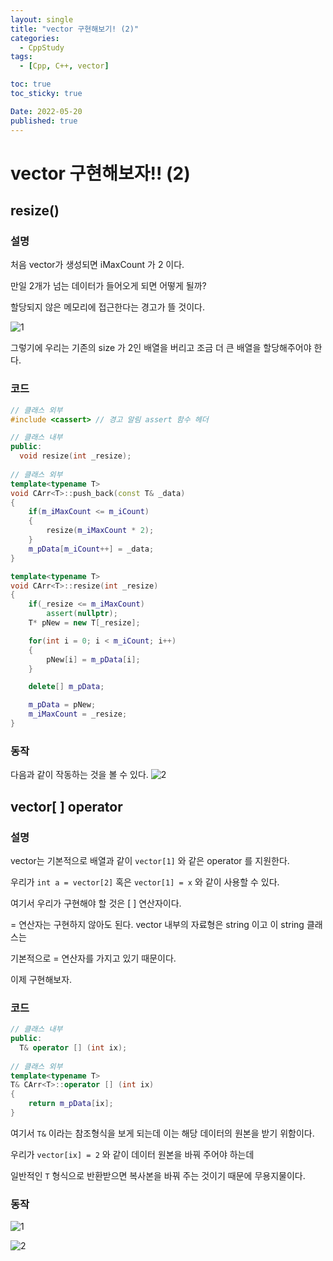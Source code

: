 ```yaml
---
layout: single
title: "vector 구현해보기! (2)"
categories:
  - CppStudy
tags:
  - [Cpp, C++, vector]

toc: true
toc_sticky: true

Date: 2022-05-20
published: true
---
```

# vector 구현해보자!! (2)

## resize()
### 설명
처음 vector가 생성되면 iMaxCount 가 2 이다.

만일 2개가 넘는 데이터가 들어오게 되면 어떻게 될까?

할당되지 않은 메모리에 접근한다는 경고가 뜰 것이다.

![1](https://user-images.githubusercontent.com/87271529/169482388-38c41323-bfd7-4118-b299-15f9a362df25.gif)

그렇기에 우리는 기존의 size 가 2인 배열을 버리고 조금 더 큰 배열을 할당해주어야 한다.

### 코드
```cpp
// 클래스 외부
#include <cassert> // 경고 알림 assert 함수 헤더

// 클래스 내부
public:
  void resize(int _resize);
  
// 클래스 외부
template<typename T>
void CArr<T>::push_back(const T& _data)
{
    if(m_iMaxCount <= m_iCount)
    {
        resize(m_iMaxCount * 2);
    }
    m_pData[m_iCount++] = _data;
}

template<typename T>
void CArr<T>::resize(int _resize)
{
    if(_resize <= m_iMaxCount)
        assert(nullptr);
    T* pNew = new T[_resize];

    for(int i = 0; i < m_iCount; i++)
    {
        pNew[i] = m_pData[i];
    }

    delete[] m_pData;

    m_pData = pNew;
    m_iMaxCount = _resize;
}
```

### 동작
다음과 같이 작동하는 것을 볼 수 있다.
![2](https://user-images.githubusercontent.com/87271529/169486176-b69ba95a-387d-4978-87af-3e46948beca3.gif)

## vector[ ] operator
### 설명
vector는 기본적으로 배열과 같이 `vector[1]` 와 같은 operator 를 지원한다.

우리가 `int a = vector[2]` 혹은 `vector[1] = x` 와 같이 사용할 수 있다.

여기서 우리가 구현해야 할 것은 [ ] 연산자이다.

= 연산자는 구현하지 않아도 된다. vector 내부의 자료형은 string 이고 이 string 클래스는

기본적으로 = 연산자를 가지고 있기 때문이다.

이제 구현해보자.

### 코드
```cpp
// 클래스 내부
public:
  T& operator [] (int ix);
  
// 클래스 외부
template<typename T>
T& CArr<T>::operator [] (int ix)
{
    return m_pData[ix];
}
```

여기서 `T&` 이라는 참조형식을 보게 되는데 이는 해당 데이터의 원본을 받기 위함이다.

우리가 `vector[ix] = 2` 와 같이 데이터 원본을 바꿔 주어야 하는데

일반적인 `T` 형식으로 반환받으면 복사본을 바꿔 주는 것이기 때문에 무용지물이다.

### 동작
![1](https://user-images.githubusercontent.com/87271529/169489232-742a1d19-eff1-46ed-bcd4-00d5569382ea.png)

![2](https://user-images.githubusercontent.com/87271529/169489277-fa63e921-e197-475c-9b2a-8b85a5a037fd.png)
